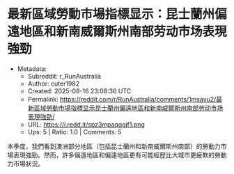 # 最新區域勞動市場指標显示：昆士蘭州偏遠地區和新南威爾斯州南部劳动市场表現強勁

- Metadata:
  - Subreddit: r_RunAustralia
  - Author: cuter1982
  - Created: 2025-08-16 23:08:36 UTC
  - Permalink: https://reddit.com/r/RunAustralia/comments/1msavu2/最新區域勞動市場指標显示昆士蘭州偏遠地區和新南威爾斯州南部劳动市场表現強勁/
  - URL: https://i.redd.it/spz3mpaqqgjf1.png
  - Ups: 5 | Ratio: 1.0 | Comments: 5


本季度，我們看到澳洲部分地區（包括昆士蘭州和新南威爾斯州南部）的勞動力市場表現強勁。然而，許多偏遠地區和偏遠地區更有可能經歷比大城市更疲軟的勞動力市場狀況。

